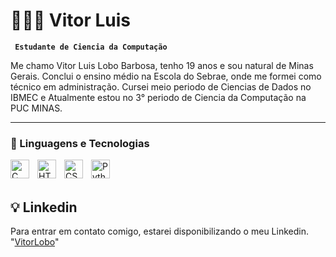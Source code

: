 # 👨🏻‍💻 Vitor Luis

**` Estudante de Ciencia da Computação`**

Me chamo Vitor Luis Lobo Barbosa, tenho 19 anos e sou natural de Minas Gerais. Conclui o ensino médio na Escola do Sebrae, onde me formei como técnico em administração. Cursei meio periodo de Ciencias de Dados no IBMEC e Atualmente estou no 3° periodo de Ciencia da Computação na PUC MINAS.

---

### 🤖 Linguagens e Tecnologias

<img 
    align="left" 
    alt="C"
    title="C" 
    width="30px" 
    style="padding-right: 10px;" 
   src="https://cdn.jsdelivr.net/gh/devicons/devicon@latest/icons/c/c-original.svg" />

<img 
    align="left" 
    alt="HTML" 
    title="HTML"
    width="30px" 
    style="padding-right: 10px;" 
    src="https://cdn.jsdelivr.net/gh/devicons/devicon@latest/icons/html5/html5-original.svg" 
/>

<img 
    align="left" 
    alt="CSS" 
    title="CSS"
    width="30px" 
    style="padding-right: 10px;" 
    src="https://cdn.jsdelivr.net/gh/devicons/devicon@latest/icons/css3/css3-original.svg"               
/>

<img 
    align="left" 
    alt="Python" 
    title="Python"
    width="30px" 
    style="padding-right: 10px;" 
    src="https://cdn.jsdelivr.net/gh/devicons/devicon@latest/icons/python/python-original.svg"         
/>

<br/>
<br/>

## 💡 Linkedin

Para entrar em contato comigo, estarei disponibilizando o meu Linkedin.
"[VitorLobo](www.linkedin.com/in/vitor-lobo-451687231)"
